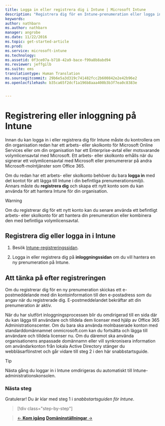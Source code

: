 ```yaml
---
title: Logga in eller registrera dig i Intune | Microsoft Intune
description: "Registrera dig för en Intune-prenumeration eller logga in för att starta din prenumeration"
keywords: 
author: nathbarn
ms.author: nathbarn
manager: angrobe
ms.date: 11/22/2016
ms.topic: get-started-article
ms.prod: 
ms.service: microsoft-intune
ms.technology: 
ms.assetid: 0f3ce07a-b718-42a9-bace-f99a8b8abd94
ms.reviewer: jeffgilb
ms.suite: ems
translationtype: Human Translation
ms.sourcegitcommit: 29b6e5a3d319c741482fcc2b600842e2e42b96e2
ms.openlocfilehash: b35ca65f2dcf1a196b8aaa400b3b3f7ea0c8383e


---
```



# <a name="sign-up-or-sign-in-to-intune"></a>Registrering eller inloggning på Intune
Innan du kan logga in i eller registrera dig för Intune måste du kontrollera om din organisation redan har ett arbets- eller skolkonto för Microsoft Online Services eller om din organisation har ett Enterprise-avtal eller motsvarande volymlicensavtal med Microsoft. Ett arbets- eller skolkonto erhålls när du signerar ett volymlicensavtal med Microsoft eller prenumererar på andra Microsoft-molntjänster som Office 365.

Om du redan har ett arbets- eller skolkonto behöver du bara **logga in** med det kontot för att lägga till Intune i din befintliga prenumerationsmiljö. Annars måste du **registrera dig** och skapa ett nytt konto som du kan använda för att hantera Intune för din organisation.

>[!WARNING]
>Om du registrerar dig för ett nytt konto kan du senare använda ett befintligt arbets- eller skolkonto för att hantera din prenumeration eller kombinera den med befintliga volymlicensavtal.

## <a name="how-to-sign-up-or-sign-in-to-intune"></a>Registrera dig eller logga in i Intune

1.  Besök [Intune-registreringssidan](https://portal.office.com/Signup/Signup.aspx?OfferId=40BE278A-DFD1-470a-9EF7-9F2596EA7FF9&dl=INTUNE_A&ali=1#0%20).

2.  Logga in eller registrera dig på **inloggningssidan** om du vill hantera en ny prenumeration på Intune.

## <a name="post-sign-up-considerations"></a>Att tänka på efter registreringen
Om du registrerar dig för en ny prenumeration skickas ett e-postmeddelande med din kontoinformation till den e-postadress som du angav när du registrerade dig. E-postmeddelandet bekräftar att din prenumeration är aktiv.

När du har slutfört inloggningsprocessen blir du omdirigerad till en sida där du kan lägga till användare och tilldela dem licenser med hjälp av Office 365 Administrationscenter. Om du bara ska använda molnbaserade konton med standarddomännamnet onmicrosoft.com kan du fortsätta och lägga till användare och tilldela licenser nu. Om du däremot ska använda organisationens anpassade domännamn eller vill synkronisera information om användarkonton från lokala Active Directory stänger du webbläsarfönstret och går vidare till steg 2 i den här snabbstartsguide.

>[!TIP]
> Nästa gång du loggar in i Intune omdirigeras du automatiskt till Intune-administrationskonsolen.

### <a name="next-steps"></a>Nästa steg
Gratulerar! Du är klar med steg 1 i *snabbstartsguiden för Intune*.

>[!div class="step-by-step"]

>[&larr; **Kom igång**](.\start-with-a-paid-subscription-to-microsoft-intune.md)     [**Domäninställningar** &rarr;](.\start-with-a-paid-subscription-to-microsoft-intune-step-2.md)  



<!--HONumber=Nov16_HO4-->


